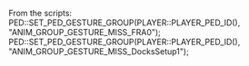 From the scripts:
PED::SET_PED_GESTURE_GROUP(PLAYER::PLAYER_PED_ID(),
"ANIM_GROUP_GESTURE_MISS_FRA0");
PED::SET_PED_GESTURE_GROUP(PLAYER::PLAYER_PED_ID(),
"ANIM_GROUP_GESTURE_MISS_DocksSetup1");